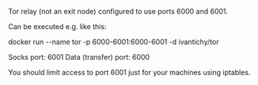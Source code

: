 Tor relay (not an exit node) configured to use ports 6000 and 6001.

Can be executed e.g. like this:

docker run --name tor -p 6000-6001:6000-6001 -d ivantichy/tor

Socks port: 6001
Data (transfer) port: 6000

You should limit access to port 6001 just for your machines using iptables.
